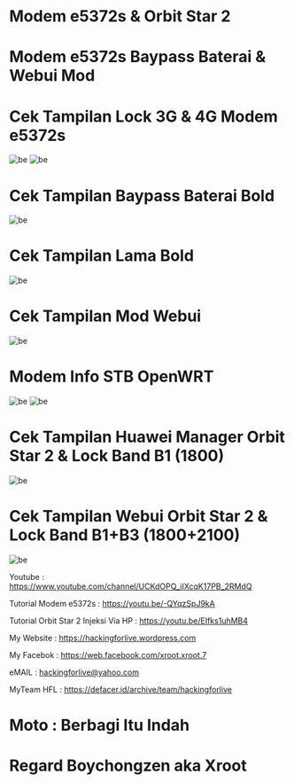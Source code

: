 # Modem e5372s & Orbit Star 2

# Modem e5372s Baypass Baterai & Webui Mod

# Cek Tampilan Lock 3G & 4G Modem e5372s
![be](https://raw.githubusercontent.com/boychongzen18/e5372s_Webui_Mod/main/3G.jpg)
![be](https://raw.githubusercontent.com/boychongzen18/e5372s_Webui_Mod/main/4G.jpg)

# Cek Tampilan Baypass Baterai Bold
![be](https://raw.githubusercontent.com/boychongzen18/e5372s_Webui_Mod/main/baypass.jpg)

# Cek Tampilan Lama Bold
![be](https://raw.githubusercontent.com/boychongzen18/e5372s_Webui_Mod/main/browser_lama.jpg)

# Cek Tampilan Mod Webui
![be](https://raw.githubusercontent.com/boychongzen18/e5372s_Webui_Mod/main/browser1.jpg)

# Modem Info STB OpenWRT
![be](https://raw.githubusercontent.com/boychongzen18/e5372s_Webui_Mod/main/modem.jpg)
![be](https://raw.githubusercontent.com/boychongzen18/e5372s_Webui_Mod/main/modem1.jpg)

# Cek Tampilan Huawei Manager Orbit Star 2 & Lock Band B1 (1800)
![be](https://raw.githubusercontent.com/boychongzen18/e5372s_Webui_Mod/main/lockband.jpg)
# Cek Tampilan Webui Orbit Star 2 & Lock Band B1+B3 (1800+2100)
![be](https://raw.githubusercontent.com/boychongzen18/e5372s_Webui_Mod/main/orbit_star2.jpg)


Youtube      : https://www.youtube.com/channel/UCKdOPQ_iIXcqK17PB_2RMdQ


Tutorial Modem e5372s : https://youtu.be/-QYqzSpJ9kA


Tutorial Orbit Star 2 Injeksi Via HP : https://youtu.be/EIfks1uhMB4


My Website    : https://hackingforlive.wordpress.com

My Facebok    : https://web.facebook.com/xroot.xroot.7

eMAIL         : hackingforlive@yahoo.com      

MyTeam HFL    : https://defacer.id/archive/team/hackingforlive

# Moto : Berbagi Itu Indah

# Regard Boychongzen aka Xroot


